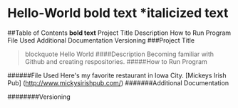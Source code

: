 # Hello-World **bold text** *italicized text
##Table of Contents **bold text**
Project Title
Description
How to Run Program
File Used
Additional Documentation
Versioning
###Project Title
> blockquote Hello World
####Description
Becoming familiar with Github and creating respositories.
#####How to Run Program
 
######File Used
Here's my favorite restaurant in Iowa City.
[Mickeys Irish Pub] (http://www.mickysirishpub.com/)
#######Additional Documentation

########Versioning
